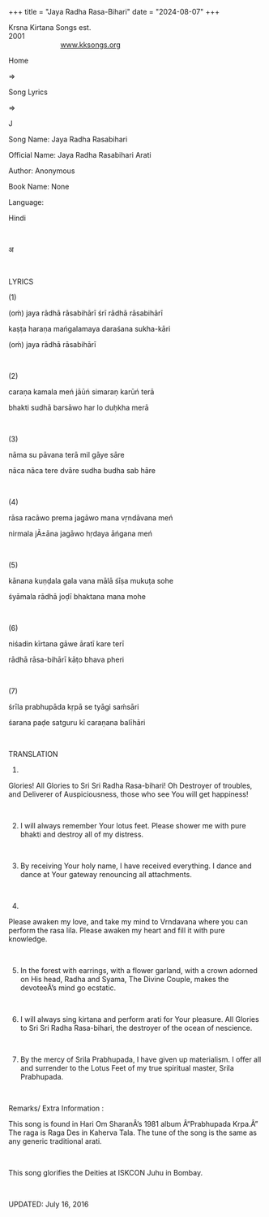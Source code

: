 +++ 
title = "Jaya Radha Rasa-Bihari"
date = "2024-08-07"
+++

Krsna Kirtana Songs est.
2001                                                                                                                                    
            
www.kksongs.org








Home
 
⇒
 
Song Lyrics
 
⇒
 
J


Song
Name: Jaya Radha Rasabihari


Official
Name: Jaya Radha Rasabihari Arati


Author:
Anonymous


Book
Name: None


Language:

Hindi


 








अ








 


LYRICS


(1)


(oḿ)
jaya rādhā rāsabihārī śrī rādhā
rāsabihārī


kaṣṭa
haraṇa mańgalamaya daraśana sukha-kāri


(oḿ)
jaya rādhā rāsabihārī


 


(2)


caraṇa
kamala meń jāūń simaraṇ karūń terā


bhakti
sudhā barsāwo har lo duḥkha merā


 


(3)


nāma
su pāvana terā mil gāye sāre


nāca
nāca tere dvāre sudha budha sab hāre


 


(4)


rāsa
racāwo prema jagāwo mana vṛndāvana meń


nirmala
jÃ±āna jagāwo hṛdaya āńgana meń


 


(5)


kānana
kuṇḍala gala vana mālā śīṣa mukuṭa
sohe


śyāmala
rādhā joḍī bhaktana mana mohe


 


(6)


niśadin
kīrtana gāwe āratī kare terī


rādhā
rāsa-bihārī kāṭo bhava pheri


 


(7)


śrīla
prabhupāda kṛpā se tyāgi saḿsāri


śarana
paḍe satguru kī caraṇana balīhāri


 


TRANSLATION


1)
Glories! All Glories to Sri Sri Radha Rasa-bihari! Oh Destroyer of troubles,
and Deliverer of Auspiciousness, those who see You will get happiness!


 


2) I
will always remember Your lotus feet. Please shower me with pure bhakti and
destroy all of my distress. 


 


3) By
receiving Your holy name, I have received everything. I dance and dance at Your
gateway renouncing all attachments.


 


4)
Please awaken my love, and take my mind to Vrndavana where you can perform the
rasa lila. Please awaken my heart and fill it with pure knowledge.


 


5) In the
forest with earrings, with a flower garland, with a crown adorned on His head,
Radha and Syama, The Divine Couple, makes the devoteeÂ’s mind go ecstatic.


 


6) I
will always sing kirtana and perform arati for Your pleasure. All Glories to
Sri Sri Radha Rasa-bihari, the destroyer of the ocean of nescience.


 


7) By
the mercy of Srila Prabhupada, I have given up materialism. I offer all and
surrender to the Lotus Feet of my true spiritual master, Srila Prabhupada.


 


Remarks/ Extra Information
: 


This song
is found in Hari Om SharanÂ’s 1981 album Â“Prabhupada Krpa.Â” The raga is Raga Des
in Kaherva Tala. The tune of the song is the same as any generic traditional
arati.


 


This
song glorifies the Deities at ISKCON Juhu in Bombay.


 


UPDATED:
 July 16, 2016